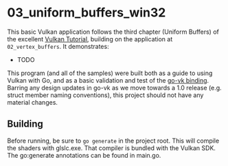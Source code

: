 # 03_uniform_buffers_win32

This basic Vulkan application follows the third chapter (Uniform Buffers) of the excellent [Vulkan
Tutorial](https://vulkan-tutorial.com), building on the application at `02_vertex_buffers`. It demonstrates:

* TODO

This program (and all of the samples) were built both as a guide to using Vulkan with Go, and as a basic validation and test of the [go-vk
binding](https://github.com/bbredesen/go-vk). Barring any design updates in go-vk as we move towards a 1.0 release
(e.g. struct member naming conventions), this project should not have any material changes.

## Building

Before running, be sure to `go generate` in the project root. This will compile the shaders with glslc.exe. That
compiler is bundled with the Vulkan SDK. The go:generate annotations can be found in main.go.
